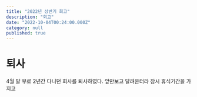 ```yaml
---
title: "2022년 상반기 회고"
description: "회고"
date: "2022-10-04T00:24:00.000Z"
category: null
published: true
---
```


# 퇴사

4월 말 부로 2년간 다니던 회사를 퇴사하였다. 앞만보고 달려온터라 잠시 휴식기간을 가지고 



